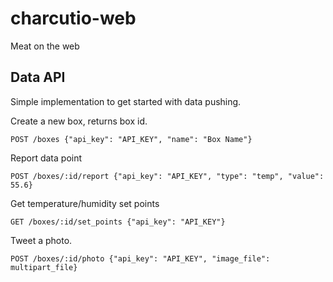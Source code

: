 charcutio-web
=============

Meat on the web

Data API
--------

Simple implementation to get started with data pushing.

Create a new box, returns box id.

    POST /boxes {"api_key": "API_KEY", "name": "Box Name"}

Report data point

    POST /boxes/:id/report {"api_key": "API_KEY", "type": "temp", "value": 55.6}

Get temperature/humidity set points

    GET /boxes/:id/set_points {"api_key": "API_KEY"}

Tweet a photo.

    POST /boxes/:id/photo {"api_key": "API_KEY", "image_file": multipart_file}
